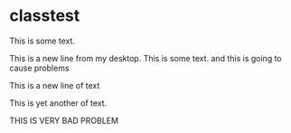 # classtest

This is some text.

This is a new line from my desktop.
This is some text.  and this is going to cause problems

This is a new line of text

This is yet another of text.

THIS IS VERY BAD PROBLEM
